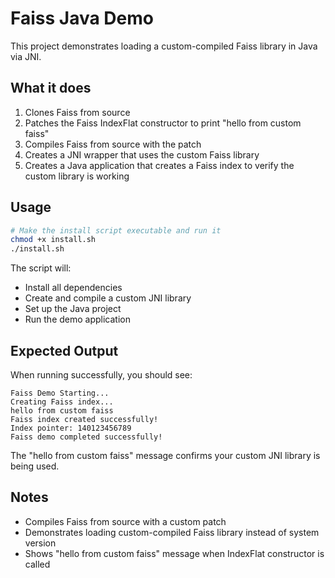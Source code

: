 # Faiss Java Demo

This project demonstrates loading a custom-compiled Faiss library in Java via JNI.

## What it does

1. Clones Faiss from source
2. Patches the Faiss IndexFlat constructor to print "hello from custom faiss"
3. Compiles Faiss from source with the patch
4. Creates a JNI wrapper that uses the custom Faiss library
5. Creates a Java application that creates a Faiss index to verify the custom library is working

## Usage

```bash
# Make the install script executable and run it
chmod +x install.sh
./install.sh
```

The script will:
- Install all dependencies
- Create and compile a custom JNI library
- Set up the Java project
- Run the demo application

## Expected Output

When running successfully, you should see:
```
Faiss Demo Starting...
Creating Faiss index...
hello from custom faiss
Faiss index created successfully!
Index pointer: 140123456789
Faiss demo completed successfully!
```

The "hello from custom faiss" message confirms your custom JNI library is being used.

## Notes

- Compiles Faiss from source with a custom patch
- Demonstrates loading custom-compiled Faiss library instead of system version
- Shows "hello from custom faiss" message when IndexFlat constructor is called